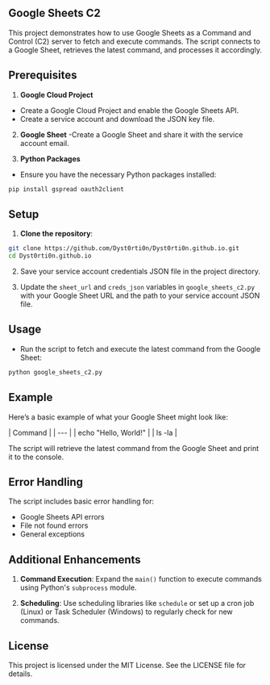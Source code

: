 ## Google Sheets C2
This project demonstrates how to use Google Sheets as a Command and Control (C2) server to fetch and execute commands. The script connects to a Google Sheet, retrieves the latest command, and processes it accordingly.

## Prerequisites
1. **Google Cloud Project**
- Create a Google Cloud Project and enable the Google Sheets API.
- Create a service account and download the JSON key file.

2. **Google Sheet**
-Create a Google Sheet and share it with the service account email.

3. **Python Packages**
- Ensure you have the necessary Python packages installed:
```sh
pip install gspread oauth2client
```

## Setup
1. **Clone the repository**:

```sh
git clone https://github.com/Dyst0rti0n/Dyst0rti0n.github.io.git
cd Dyst0rti0n.github.io
```

2. Save your service account credentials JSON file in the project directory.

3. Update the `sheet_url` and `creds_json` variables in `google_sheets_c2.py` with your Google Sheet URL and the path to your service account JSON file.

## Usage
- Run the script to fetch and execute the latest command from the Google Sheet:

```sh
python google_sheets_c2.py
```

## Example
Here’s a basic example of what your Google Sheet might look like:

| Command | | --- | | echo "Hello, World!" | | ls -la |

The script will retrieve the latest command from the Google Sheet and print it to the console.

## Error Handling
The script includes basic error handling for:

- Google Sheets API errors
- File not found errors
- General exceptions

## Additional Enhancements
1. **Command Execution**: Expand the `main()` function to execute commands using Python's `subprocess` module.

2. **Scheduling**: Use scheduling libraries like `schedule` or set up a cron job (Linux) or Task Scheduler (Windows) to regularly check for new commands.

## License
This project is licensed under the MIT License. See the LICENSE file for details.
